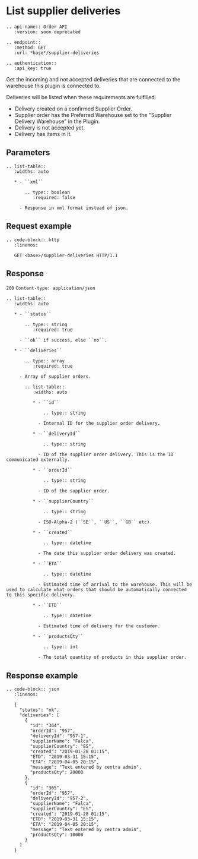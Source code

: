 # List supplier deliveries

```eval_rst
.. api-name:: Order API
   :version: soon deprecated

.. endpoint::
   :method: GET
   :url: *base*/supplier-deliveries

.. authentication::
   :api_key: true
```

Get the incoming and not accepted deliveries that are connected to the warehouse this plugin is connected to.

Deliveries will be listed when these requirements are fulfilled:

* Delivery created on a confirmed Supplier Order.
* Supplier order has the Preferred Warehouse set to the "Supplier Delivery Warehouse" in the Plugin.
* Delivery is not accepted yet.
* Delivery has items in it.

## Parameters

```eval_rst
.. list-table::
   :widths: auto

   * - ``xml``

       .. type:: boolean
          :required: false

     - Response in xml format instead of json.
```

## Request example

```eval_rst
.. code-block:: http
   :linenos:

   GET <base>/supplier-deliveries HTTP/1.1

```

## Response

`200` `Content-type: application/json`

```eval_rst
.. list-table::
   :widths: auto

   * - ``status``

       .. type:: string
          :required: true

     - ``ok`` if success, else ``no``.

   * - ``deliveries``

       .. type:: array
          :required: true

     - Array of supplier orders.

       .. list-table::
          :widths: auto

          * - ``id``

              .. type:: string

            - Internal ID for the supplier order delivery.

          * - ``deliveryId``

              .. type:: string

            - ID of the supplier order delivery. This is the ID communicated externally.

          * - ``orderId``

              .. type:: string

            - ID of the supplier order.

          * - ``supplierCountry``

              .. type:: string

            - ISO-Alpha-2 (``SE``, ``US``, ``GB`` etc).

          * - ``created``

              .. type:: datetime

            - The date this supplier order delivery was created.

          * - ``ETA``

              .. type:: datetime

            - Estimated time of arrival to the warehouse. This will be used to calculate what orders that should be automatically connected to this specific delivery.

          * - ``ETD``

              .. type:: datetime

            - Estimated time of delivery for the customer.

          * - ``productsQty``

              .. type:: int

            - The total quantity of products in this supplier order.

```

## Response example

```eval_rst
.. code-block:: json
   :linenos:

   {
     "status": "ok",
     "deliveries": [
       {
         "id": "364",
         "orderId": "957",
         "deliveryId": "957-1",
         "supplierName": "Falca",
         "supplierCountry": "ES",
         "created": "2019-01-28 01:15",
         "ETD": "2019-03-31 15:15",
         "ETA": "2019-04-05 20:15",
         "message": "Text entered by centra admin",
         "productsQty": 20000
       },
       {
         "id": "365",
         "orderId": "957",
         "deliveryId": "957-2",
         "supplierName": "Falca",
         "supplierCountry": "ES",
         "created": "2019-01-28 01:15",
         "ETD": "2019-03-31 15:15",
         "ETA": "2019-04-05 20:15",
         "message": "Text entered by centra admin",
         "productsQty": 10000
       }
     ]
   }
```
